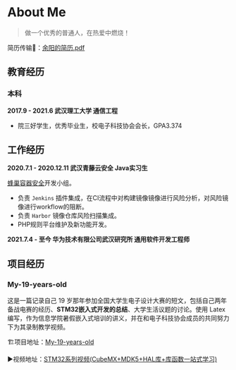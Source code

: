 # About Me

> 做一个优秀的普通人，在热爱中燃烧！

简历传输🚪：[余阳的简历.pdf](余阳.pdf ':ignore')

## 教育经历

### 本科

**2017.9 - 2021.6 武汉理工大学 通信工程**

- 院三好学生，优秀毕业生，校电子科技协会会长，GPA3.374

## 工作经历

**2020.7.1 - 2020.12.11 武汉青藤云安全 Java实习生**

[蜂巢容器安全](https://qingteng.cn/fc-home.html)开发小组。

- 负责 `Jenkins` 插件集成，在CI流程中对构建镜像镜像进行风险分析，对风险镜像进行workflow的阻断。
- 负责 `Harbor` 镜像仓库风险扫描集成。
- PHP规则平台维护及新功能开发。

**2021.7.4 - 至今 华为技术有限公司武汉研究所 通用软件开发工程师**

## 项目经历

### My-19-years-old  

这是一篇记录自己 19 岁那年参加全国大学生电子设计大赛的短文，包括自己两年备战电赛的经历、**STM32嵌入式开发的总结**、大学生活议题的讨论。使用 Latex 编写，作为信息学院暑假嵌入式培训的讲义，并在和电子科技协会成员的共同努力下为其录制教学视频。

🏗项目地址：[My-19-years-old](https://github.com/CNYuYang/My-19-years-old)

▶视频地址：[STM32系列视频(CubeMX+MDK5+HAL库+库函数一站式学习)](https://www.bilibili.com/video/BV1q4411d7RX)